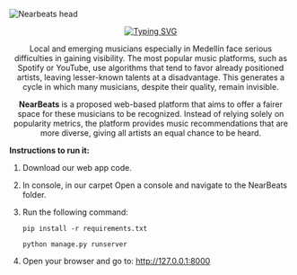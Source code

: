 ![Nearbeats head](https://github.com/user-attachments/assets/40f98b1c-3900-4a1f-8906-f0ee931090b9)



<div align="center">
  
[![Typing SVG](https://readme-typing-svg.demolab.com?font=Dancing+Script&size=30&pause=1000&center=true&vCenter=true&width=435&lines=Project+Description)](https://git.io/typing-svg)

Local and emerging musicians especially in Medellín face serious difficulties in gaining visibility. The most popular music platforms, such as Spotify or YouTube, use algorithms that tend to favor already positioned artists, leaving lesser-known talents at a disadvantage. This generates a cycle in which many musicians, despite their quality, remain invisible.


**NearBeats** is a proposed web-based platform that aims to offer a fairer space for these musicians to be recognized. Instead of relying solely on popularity metrics, the platform provides music recommendations that are more diverse, giving all artists an equal chance to be heard.
</div>

**Instructions to run it:**
1. Download our web app code.
2. In console, in our carpet Open a console and navigate to the NearBeats folder.
3. Run the following command:</br>
   ```
   pip install -r requirements.txt
   ```
   ```
   python manage.py runserver
   ```

5. Open your browser and go to: http://127.0.0.1:8000

